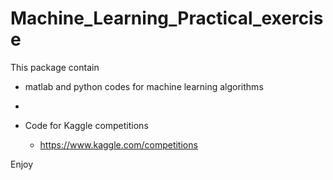 Machine_Learning_Practical_exercise
=======================================



This package contain 

* matlab and python codes for machine learning algorithms
* 


* Code for Kaggle competitions

    - https://www.kaggle.com/competitions







Enjoy

